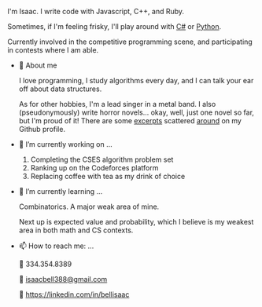 I'm Isaac. I write code with Javascript, C++, and Ruby. 

Sometimes, if I'm feeling frisky, I'll play around with [C#](https://github.com/IsaacBell/Unity-Time-Reversal) or [Python](https://github.com/IsaacBell/Computer-Vision-Demo).

Currently involved in the competitive programming scene, and participating in contests where I am able.

- 🧍 About me
  
  I love programming, I study algorithms every day, and I can talk your ear off about data structures.
  
  As for other hobbies, I'm a lead singer in a metal band. I also (pseudonymously) write horror novels... okay, well, just one novel so far, but I'm proud of it! There are some [excerpts](https://github.com/IsaacBell/j-78) scattered [around](https://github.com/IsaacBell/crystal-dreams) on my Github profile.

- 🔭 I’m currently working on ...
  
  1. Completing the CSES algorithm problem set
  2. Ranking up on the Codeforces platform
  3. Replacing coffee with tea as my drink of choice

- 🌱 I’m currently learning ...
  
  Combinatorics. A major weak area of mine.
  
  Next up is expected value and probability, which I believe is my weakest area in both math and CS contexts.

- 📫 How to reach me: ...

  📱 334.354.8389
  
  📧 isaacbell388@gmail.com
  
  🔗 https://linkedin.com/in/bellisaac
 
